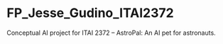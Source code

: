 # FP_Jesse_Gudino_ITAI2372
Conceptual AI project for ITAI 2372 – AstroPal: An AI pet for astronauts.
